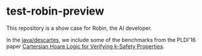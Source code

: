 # test-robin-preview

This repository is a show case for Robin, the AI developer.

In the [java/descartes](./java/descartes), we include some of the benchmarks from the PLDI'16 paper [Cartersian Hoare Logic for Verifying k-Safety Properties](https://dl.acm.org/doi/pdf/10.1145/2908080.2908092).

